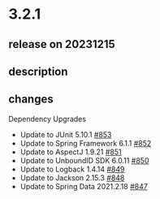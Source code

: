 # 3.2.1

## release on 20231215

## description

## changes

Dependency Upgrades

* Update to JUnit 5.10.1 <a href="https://github.com/spring-projects/spring-ldap/issues/853" data-hovercard-type="issue" data-hovercard-url="/spring-projects/spring-ldap/issues/853/hovercard">#853</a>
* Update to Spring Framework 6.1.1 <a href="https://github.com/spring-projects/spring-ldap/issues/852" data-hovercard-type="issue" data-hovercard-url="/spring-projects/spring-ldap/issues/852/hovercard">#852</a>
* Update to AspectJ 1.9.21 <a href="https://github.com/spring-projects/spring-ldap/issues/851" data-hovercard-type="issue" data-hovercard-url="/spring-projects/spring-ldap/issues/851/hovercard">#851</a>
* Update to UnboundID SDK 6.0.11 <a href="https://github.com/spring-projects/spring-ldap/issues/850" data-hovercard-type="issue" data-hovercard-url="/spring-projects/spring-ldap/issues/850/hovercard">#850</a>
* Update to Logback 1.4.14 <a href="https://github.com/spring-projects/spring-ldap/issues/849" data-hovercard-type="issue" data-hovercard-url="/spring-projects/spring-ldap/issues/849/hovercard">#849</a>
* Update to Jackson 2.15.3 <a href="https://github.com/spring-projects/spring-ldap/issues/848" data-hovercard-type="issue" data-hovercard-url="/spring-projects/spring-ldap/issues/848/hovercard">#848</a>
* Update to Spring Data 2021.2.18 <a href="https://github.com/spring-projects/spring-ldap/issues/847" data-hovercard-type="issue" data-hovercard-url="/spring-projects/spring-ldap/issues/847/hovercard">#847</a>

